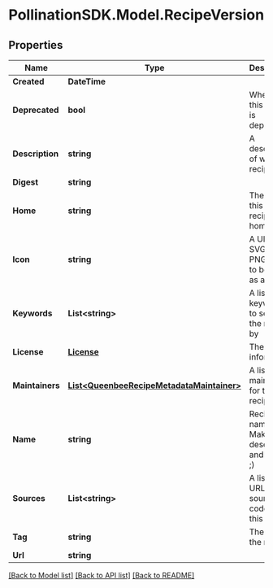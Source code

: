 
# PollinationSDK.Model.RecipeVersion

## Properties

Name | Type | Description | Notes
------------ | ------------- | ------------- | -------------
**Created** | **DateTime** |  | 
**Deprecated** | **bool** | Whether this recipe is deprecated | [optional] 
**Description** | **string** | A description of what this recipe does | [optional] 
**Digest** | **string** |  | 
**Home** | **string** | The URL of this recipe&#39;s home page | [optional] 
**Icon** | **string** | A URL to an SVG or PNG image to be used as an icon | [optional] 
**Keywords** | **List&lt;string&gt;** | A list of keywords to search the recipe by | [optional] 
**License** | [**License**](License.md) | The license information. | [optional] 
**Maintainers** | [**List&lt;QueenbeeRecipeMetadataMaintainer&gt;**](QueenbeeRecipeMetadataMaintainer.md) | A list of maintainers for the recipe | [optional] 
**Name** | **string** | Recipe name. Make it descriptive and helpful ;) | 
**Sources** | **List&lt;string&gt;** | A list of URLs to source code for this project | [optional] 
**Tag** | **string** | The tag of the recipe | 
**Url** | **string** |  | 

[[Back to Model list]](../README.md#documentation-for-models)
[[Back to API list]](../README.md#documentation-for-api-endpoints)
[[Back to README]](../README.md)

